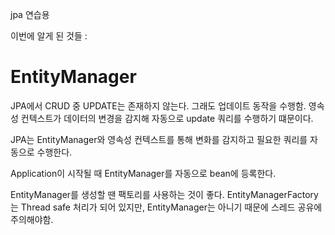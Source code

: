 jpa 연습용

이번에 알게 된 것들 :

# EntityManager

JPA에서 CRUD 중 UPDATE는 존재하지 않는다. 그래도 업데이트 동작을 수행함.
영속성 컨텍스트가 데이터의 변경을 감지해 자동으로 update 쿼리를 수행하기 떄문이다.

JPA는 EntityManager와 영속성 컨텍스트를 통해 변화를 감지하고 필요한 쿼리를 자동으로 수행한다.

Application이 시작될 때 EntityManager를 자동으로 bean에 등록한다.

EntityManager를 생성할 땐 팩토리를 사용하는 것이 좋다.
EntityManagerFactory는 Thread safe 처리가 되어 있지만, EntityManager는 아니기 때문에 스레드 공유에 주의해야함.
